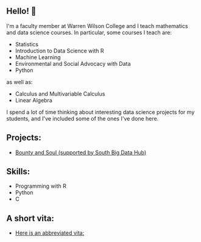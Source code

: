 ## Hello! 👋  

I'm a faculty member at Warren Wilson College and I teach mathematics and data science courses.  In particular, some courses I teach are:

  + Statistics
  + Introduction to Data Science with R
  + Machine Learning
  + Environmental and Social Advocacy with Data
  + Python

as well as:

  +  Calculus and Multivariable Calculus
  +  Linear Algebra

I spend a lot of time thinking about interesting data science projects for my students, and I've included some of the ones I've done here.

## Projects: 

  + [Bounty and Soul (supported by South Big Data Hub)](https://github.com/hrosson/Data-Science-with-Bounty-and-Soul)

## Skills:

 + Programming with R
 + Python
 + C

## A short vita:

  + [Here is an abbreviated vita:](vita.pdf)

<!--
**hrosson/hrosson** is a ✨ _special_ ✨ repository because its `README.md` (this file) appears on your GitHub profile.

Here are some ideas to get you started:

- 🔭 I’m currently working on ...
- 🌱 I’m currently learning ...
- 👯 I’m looking to collaborate on ...
- 🤔 I’m looking for help with ...
- 💬 Ask me about ...
- 📫 How to reach me: ...
- 😄 Pronouns: ...
- ⚡ Fun fact: ...
-->

